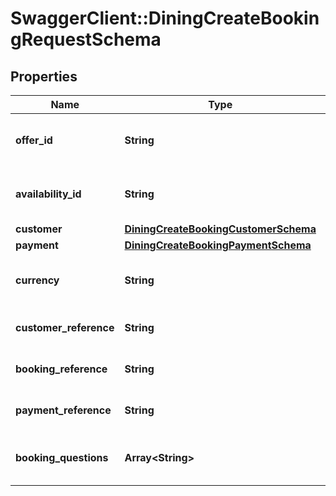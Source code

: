 # SwaggerClient::DiningCreateBookingRequestSchema

## Properties
Name | Type | Description | Notes
------------ | ------------- | ------------- | -------------
**offer_id** | **String** | Unique identifier for the offer. | [optional] 
**availability_id** | **String** | Unique identifier for the availability. | [optional] 
**customer** | [**DiningCreateBookingCustomerSchema**](DiningCreateBookingCustomerSchema.md) |  | [optional] 
**payment** | [**DiningCreateBookingPaymentSchema**](DiningCreateBookingPaymentSchema.md) |  | [optional] 
**currency** | **String** | Currency used for the booking. | [optional] 
**customer_reference** | **String** | Customer reference identifier. | [optional] 
**booking_reference** | **String** | Booking reference identifier. | [optional] 
**payment_reference** | **String** | Payment transaction reference. | [optional] 
**booking_questions** | **Array&lt;String&gt;** | Questions related to booking the tour variant. | [optional] 

